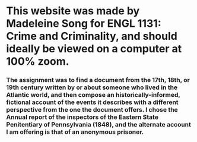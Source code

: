 <h1> This website was made by Madeleine Song for ENGL 1131: Crime and Criminality, and should ideally be viewed on a computer at 100% zoom.</h1>

<h3> The assignment was to find a document from the 17th, 18th, or 19th century written by or about someone who lived in the Atlantic world, and then compose an historically-informed, fictional account of the events it describes with a different perspective from the one the document offers. I chose the Annual report of the inspectors of the Eastern State Penitentiary of Pennsylvania (1848), and the alternate account I am offering is that of an anonymous prisoner.
</h3>

